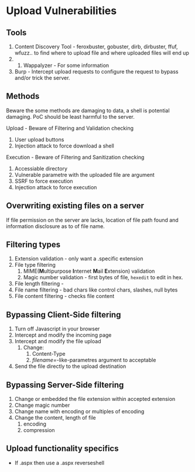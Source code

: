 # Upload Vulnerabilities


## Tools
1. Content Discovery Tool - feroxbuster, gobuster, dirb, dirbuster, ffuf, wfuzz.. to find where to upload file and where uploaded files will end up
2. 1. Wappalyzer - For some information
3. Burp - Intercept upload requests to configure the request to bypass and/or trick the server.

## Methods 
Beware the some methods are damaging to data, a shell is potential damaging. PoC should be least harmful to the server.

Upload - Beware of Filtering and Validation checking
1. User upload buttons
2. Injection attack to force download a shell

Execution - Beware of Filtering and Sanitization checking
1. Accessiable directory 
2. Vulnerable parametre with the uploaded file are argument
3. SSRF to force execution 
4. Injection attack to force execution

## Overwriting existing files on a server
If file permission on the server are lacks, location of file path found and information disclosure as to of file name. 
 
##  Filtering types
1. Extension validation - only want a .specific extension
2. File type filtering 
	1. MIME(**M**ultipurpose **I**nternet **M**ail **E**xtension) validation 
	2. Magic number validation - first bytes of file, `hexedit` to edit in hex.
3. File length filtering  -
4. File name filtering - bad chars like control chars, slashes, null bytes
5. File content filtering - checks file content
 
 
##  Bypassing Client-Side filtering
1.  Turn off Javascript in your browser
2.  Intercept and modify the incoming page
3.  Intercept and modify the file upload
	1. Change:
		1. Content-Type
		2. *filename=*-like-parametres argument to acceptable
4.  Send the file directly to the upload destination

## Bypassing Server-Side filtering
1. Change or embedded the file extension within accepted extension
2. Change magic number
3. Change name with encoding or multiples of encoding 
4. Change the content, length of file
	1. encoding
	2. compression


## Upload functionality specifics

- If .aspx then use a .aspx reverseshell
